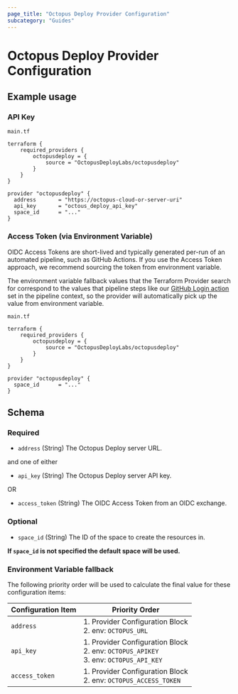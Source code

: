 ```yaml
---
page_title: "Octopus Deploy Provider Configuration"
subcategory: "Guides"
---
```


# Octopus Deploy Provider Configuration

## Example usage

### API Key

`main.tf`

```hcl
terraform {
    required_providers {
        octopusdeploy = {
            source = "OctopusDeployLabs/octopusdeploy"
        }
    }
}

provider "octopusdeploy" {
  address       = "https://octopus-cloud-or-server-uri"
  api_key       = "octous_deploy_api_key"
  space_id      = "..."
}
```

### Access Token (via Environment Variable)
OIDC Access Tokens are short-lived and typically generated per-run of an automated pipeline, such as GitHub Actions.
If you use the Access Token approach, we recommend sourcing the token from environment variable.

The environment variable fallback values that the Terraform Provider search for correspond to the values that pipeline steps like our [GitHub Login action](https://github.com/OctopusDeploy/login?tab=readme-ov-file#outputs) set in the pipeline context, so the provider will automatically pick up the value from environment variable.

`main.tf`

```hcl
terraform {
    required_providers {
        octopusdeploy = {
            source = "OctopusDeployLabs/octopusdeploy"
        }
    }
}

provider "octopusdeploy" {
  space_id      = "..."
}
```

## Schema

### Required
* `address` (String) The Octopus Deploy server URL.

and one of either
* `api_key` (String) The Octopus Deploy server API key.

OR
* `access_token` (String) The OIDC Access Token from an OIDC exchange.

### Optional
* `space_id` (String) The ID of the space to create the resources in.

**If `space_id` is not specified the default space will be used.**

### Environment Variable fallback
The following priority order will be used to calculate the final value for these configuration items:

| Configuration Item | Priority Order                                                                                   |
|--------------------|--------------------------------------------------------------------------------------------------|
| `address`          | 1. Provider Configuration Block <br /> 2. env: `OCTOPUS_URL`                                     |
| `api_key`          | 1. Provider Configuration Block <br /> 2. env: `OCTOPUS_APIKEY` <br /> 3. env: `OCTOPUS_API_KEY` |
| `access_token`     | 1. Provider Configuration Block <br /> 2. env: `OCTOPUS_ACCESS_TOKEN`                            |
